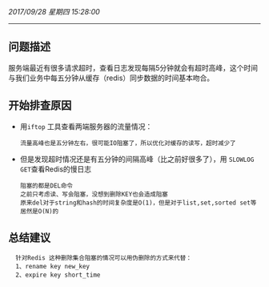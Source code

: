 *2017/09/28 星期四 15:28:00*

----------
## 问题描述 ##

服务端最近有很多请求超时，查看日志发现每隔5分钟就会有超时高峰，这个时间与我们业务中每五分钟从缓存（redis）同步数据的时间基本吻合。

## 开始排查原因 ##

- 用`iftop` 工具查看两端服务器的流量情况：

      流量高峰也是五分钟左右，很可能IO阻塞了，所以优化对缓存的读写，超时减少了

- 但是发现超时情况还是有五分钟的间隔高峰（比之前好很多了），用 `SLOWLOG GET`查看Redis的慢日志

      阻塞的都是DEL命令
      之前只考虑读、写会阻塞，没想到删除KEY也会造成阻塞
      原来del对于string和hash的时间复杂度是O(1)，但是对于list,set,sorted set等居然是O(N)的

## 总结建议 ##
      针对Redis 这种删除集合阻塞的情况可以用伪删除的方式来代替：
      1、rename key new_key
      2、expire key short_time
